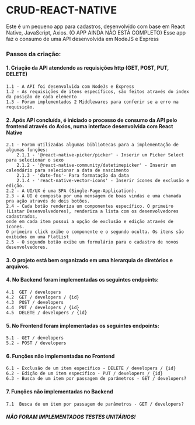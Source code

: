 # CRUD-REACT-NATIVE

Este é um pequeno app para cadastros, desenvolvido com base em React Native, JavaScript, Axios. (O APP AINDA NÃO ESTÁ COMPLETO)
Esse app faz o consumo de uma API desenvolvida em NodeJS e Express

###  Passos da criação:
#### 1.  Criação da API atendendo as requisições http (GET, POST, PUT, DELETE)
    1.1 - A API foi desenvolvida com NodeJs e Express
    1.2 - As requisições de itens específicos, são feitos através do index da posição de cada elemento
    1.3 - Foram implementados 2 Middlewares para conferir se a erro na requisição.

#### 2. Após API concluída, é iniciado o processo de consumo da API pelo frontend através do Axios, numa interface desenvolvida com React Native
	2.1 - Foram utilizadas algumas bibliotecas para a implementação de algumas funções: 
		2.1.1 - '@react-native-picker/picker' - Inserir um Picker Select para selecionar o sexo
		2.1.2 - '@react-native-community/datetimepicker' - Inserir um calendário para selecionar a data de nascimento
		2.1.3 - 'date-fns'- Para formatação da data
		2.1.4 - 'react-native-vector-icons' - Inserir ícones de exclusão e edição.
	2.2 - A UI/UX é uma SPA (Single-Page-Application).
	2.3 - A UI é composta por uma mensagem de boas vindas e uma chamada pra ação através de dois botões.
	2.4 - Cada botão renderiza um componentes específico. O primeiro (Listar Desenvolvedores), renderiza a lista com os desenvolvedores cadastrados, 
    onde em cada item possui a opção de exclusão e edição através de ícones. 
    O primeiro click exibe o componente e o segundo oculta. Os itens são exibidos em uma FlatList
	2.5 - O segundo botão exibe um formulário para o cadastro de novos desenvolvedores.
#### 3.  O projeto está bem organizado em uma hierarquia de diretórios e arquivos.
    
#### 4.  No Backend foram implementadas os seguintes endpoints:
    4.1  GET / developers
    4.2  GET / developers / {id}
    4.3  POST / developers
    4.4  PUT / developers / {id}
    4.5  DELETE / developers / {id}
#### 5.  No Frontend foram implementadas os seguintes endpoints:
    
    5.1 - GET / developers
    5.2 - POST / developers
#### 6.  Funções não implementadas no Frontend
    
    6.1 - Exclusão de um item especifico - DELETE / developers / {id}
    6.2 - Edição de um item especifico - PUT / developers / {id}
    6.3 - Busca de um item por passagem de parâmetros - GET / developers?
#### 7.  Funções não implementadas no Backend
    
    7.1  Busca de um item por passagem de parâmetros - GET / developers?

#####      NÃO FORAM IMPLEMENTADOS TESTES UNITÁRIOS!
